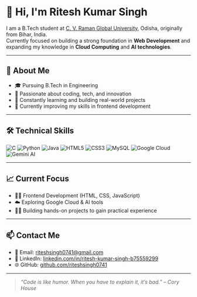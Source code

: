 # 👋 Hi, I'm Ritesh Kumar Singh

I am a B.Tech student at [C. V. Raman Global University](https://cvrgu.ac.in/), Odisha, originally from Bihar, India.  
Currently focused on building a strong foundation in **Web Development** and expanding my knowledge in **Cloud Computing** and **AI technologies**.

---

## 💼 About Me

- 🎓 Pursuing B.Tech in Engineering  
- 🧠 Passionate about coding, tech, and innovation  
- 🚀 Constantly learning and building real-world projects  
- 🌱 Currently improving my skills in frontend development  

---

## 🛠️ Technical Skills

![C](https://img.shields.io/badge/C-00599C?style=for-the-badge&logo=c&logoColor=white)
![Python](https://img.shields.io/badge/Python-3776AB?style=for-the-badge&logo=python&logoColor=white)
![Java](https://img.shields.io/badge/Java-ED8B00?style=for-the-badge&logo=java&logoColor=white)
![HTML5](https://img.shields.io/badge/HTML5-E34F26?style=for-the-badge&logo=html5&logoColor=white)
![CSS3](https://img.shields.io/badge/CSS3-1572B6?style=for-the-badge&logo=css3&logoColor=white)
![MySQL](https://img.shields.io/badge/SQL-4479A1?style=for-the-badge&logo=mysql&logoColor=white)
![Google Cloud](https://img.shields.io/badge/Google%20Cloud-4285F4?style=for-the-badge&logo=googlecloud&logoColor=white)
![Gemini AI](https://img.shields.io/badge/Gemini%20AI-000000?style=for-the-badge&logo=google&logoColor=white)

---

## 📈 Current Focus

- 🧑‍💻 Frontend Development (HTML, CSS, JavaScript)  
- ☁️ Exploring Google Cloud & AI tools  
- 👨‍🔬 Building hands-on projects to gain practical experience  

---

## 📫 Contact Me

- 📧 Email: [riteshsingh0741@gmail.com](mailto:riteshsingh0741@gmail.com)  
- 💼 LinkedIn: [linkedin.com/in/ritesh-kumar-singh-b75559299](https://www.linkedin.com/in/ritesh-kumar-singh-b75559299/)  
- 🌐 GitHub: [github.com/riteshsingh0741](https://github.com/riteshsingh0741)

---

> _“Code is like humor. When you have to explain it, it’s bad.” – Cory House_
